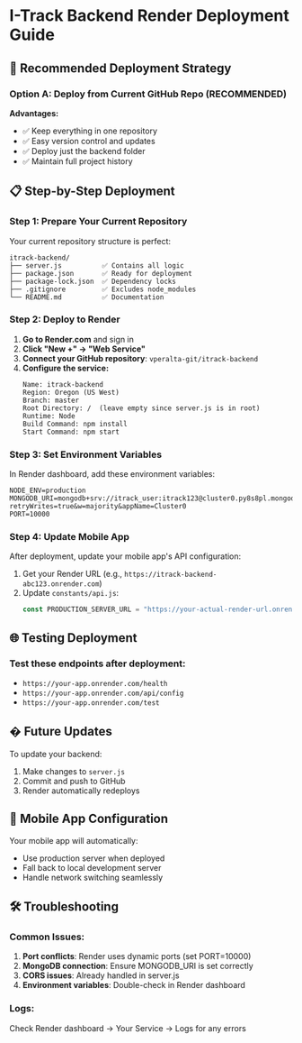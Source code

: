 # I-Track Backend Render Deployment Guide

## 🚀 Recommended Deployment Strategy

### Option A: Deploy from Current GitHub Repo (RECOMMENDED)

**Advantages:**

- ✅ Keep everything in one repository
- ✅ Easy version control and updates
- ✅ Deploy just the backend folder
- ✅ Maintain full project history

## 📋 Step-by-Step Deployment

### Step 1: Prepare Your Current Repository

Your current repository structure is perfect:

```
itrack-backend/
├── server.js          ✅ Contains all logic
├── package.json       ✅ Ready for deployment
├── package-lock.json  ✅ Dependency locks
├── .gitignore         ✅ Excludes node_modules
└── README.md          ✅ Documentation
```

### Step 2: Deploy to Render

1. **Go to Render.com** and sign in
2. **Click "New +" → "Web Service"**
3. **Connect your GitHub repository**: `vperalta-git/itrack-backend`
4. **Configure the service:**
   ```
   Name: itrack-backend
   Region: Oregon (US West)
   Branch: master
   Root Directory: /  (leave empty since server.js is in root)
   Runtime: Node
   Build Command: npm install
   Start Command: npm start
   ```

### Step 3: Set Environment Variables

In Render dashboard, add these environment variables:

```
NODE_ENV=production
MONGODB_URI=mongodb+srv://itrack_user:itrack123@cluster0.py8s8pl.mongodb.net/itrackDB?retryWrites=true&w=majority&appName=Cluster0
PORT=10000
```

### Step 4: Update Mobile App

After deployment, update your mobile app's API configuration:

1. Get your Render URL (e.g., `https://itrack-backend-abc123.onrender.com`)
2. Update `constants/api.js`:
   ```javascript
   const PRODUCTION_SERVER_URL = "https://your-actual-render-url.onrender.com";
   ```

## 🌐 Testing Deployment

### Test these endpoints after deployment:

- `https://your-app.onrender.com/health`
- `https://your-app.onrender.com/api/config`
- `https://your-app.onrender.com/test`

## � Future Updates

To update your backend:

1. Make changes to `server.js`
2. Commit and push to GitHub
3. Render automatically redeploys

## 📱 Mobile App Configuration

Your mobile app will automatically:

- Use production server when deployed
- Fall back to local development server
- Handle network switching seamlessly

## 🛠️ Troubleshooting

### Common Issues:

1. **Port conflicts**: Render uses dynamic ports (set PORT=10000)
2. **MongoDB connection**: Ensure MONGODB_URI is set correctly
3. **CORS issues**: Already handled in server.js
4. **Environment variables**: Double-check in Render dashboard

### Logs:

Check Render dashboard → Your Service → Logs for any errors

